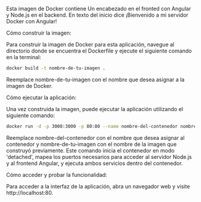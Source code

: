 Esta imagen de Docker contiene Un encabezado en el fronted con Angular y Node.js en el backend. En texto del inicio dice ¡Bienvenido a mi servidor Docker con Angular! 

Cómo construir la imagen:

Para construir la imagen de Docker para esta aplicación, navegue al directorio donde se encuentra el Dockerfile y ejecute el siguiente comando en la terminal:

```bash 
docker build -t nombre-de-tu-imagen .
```


Reemplace nombre-de-tu-imagen con el nombre que desea asignar a la imagen de Docker.

Cómo ejecutar la aplicación:

Una vez construida la imagen, puede ejecutar la aplicación utilizando el siguiente comando:

```bash 
docker run -d -p 3000:3000 -p 80:80 --name nombre-del-contenedor nombre-de-tu-imagen
```

Reemplace nombre-del-contenedor con el nombre que desea asignar al contenedor y nombre-de-tu-imagen con el nombre de la imagen que construyó previamente. Este comando inicia el contenedor en modo 'detached', mapea los puertos necesarios para acceder al servidor Node.js y al frontend Angular, y ejecuta ambos servicios dentro del contenedor.

Cómo acceder y probar la funcionalidad:

Para acceder a la interfaz de la aplicación, abra un navegador web y visite http://localhost:80.

